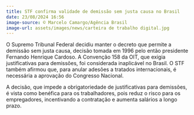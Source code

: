 ```yaml
---
title: STF confirma validade de demissão sem justa causa no Brasil
date: 23/08/2024 16:56
image-source: © Marcelo Camargo/Agência Brasil
image-url: assets/images/news/carteira de trabalho digital.jpg
---
```


O Supremo Tribunal Federal decidiu manter o decreto que permite a demissão sem justa causa, decisão tomada em 1996 pelo então presidente Fernando Henrique Cardoso. A Convenção 158 da OIT, que exigia justificativas para demissões, foi considerada inaplicável no Brasil. O STF também afirmou que, para anular adesões a tratados internacionais, é necessária a aprovação do Congresso Nacional.

A decisão, que impede a obrigatoriedade de justificativas para demissões, é vista como benéfica para os trabalhadores, pois reduz o risco para os empregadores, incentivando a contratação e aumenta salários a longo prazo.